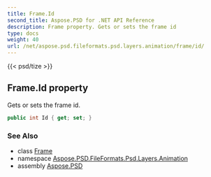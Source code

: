 ```yaml
---
title: Frame.Id
second_title: Aspose.PSD for .NET API Reference
description: Frame property. Gets or sets the frame id
type: docs
weight: 40
url: /net/aspose.psd.fileformats.psd.layers.animation/frame/id/
---
```

{{< psd/tize >}}
## Frame.Id property

Gets or sets the frame id.

```csharp
public int Id { get; set; }
```

### See Also

* class [Frame](../)
* namespace [Aspose.PSD.FileFormats.Psd.Layers.Animation](../../frame/)
* assembly [Aspose.PSD](../../../)


